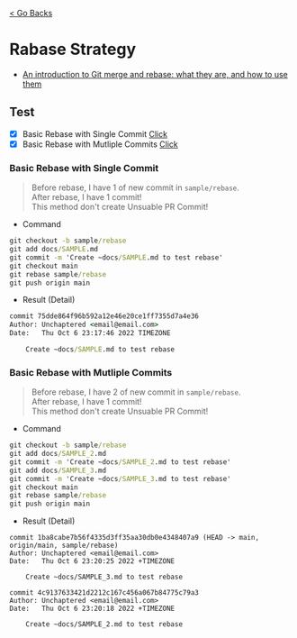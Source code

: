 [< Go Backs](../README.md)

# Rabase Strategy

- [An introduction to Git merge and rebase: what they are, and how to use them](https://www.freecodecamp.org/news/an-introduction-to-git-merge-and-rebase-what-they-are-and-how-to-use-them-131b863785f/)

## Test

- [x] Basic Rebase with Single Commit [Click](./GIT_STRATEGY.md#basic-rebase-with-single-commit)
- [x] Basic Rebase with Mutliple Commits [Click](./GIT_STRATEGY.md#basic-rebase-with-mutliple-commits)

### Basic Rebase with Single Commit

> Before rebase, I have 1 of new commit in `sample/rebase`. <br>
> After rebase, I have 1 commit! <br>
> This method don't create Unsuable PR Commit!

- Command

```cmd
git checkout -b sample/rebase
git add docs/SAMPLE.md
git commit -m 'Create ~docs/SAMPLE.md to test rebase'
git checkout main
git rebase sample/rebase
git push origin main
```

- Result (Detail)

```cmd
commit 75dde864f96b592a12e46e20ce1ff7355d7a4e36
Author: Unchaptered <email@email.com>
Date:   Thu Oct 6 23:17:46 2022 TIMEZONE

    Create ~docs/SAMPLE.md to test rebase
```

### Basic Rebase with Mutliple Commits

> Before rebase, I have 2 of new commit in `sample/rebase`. <br>
> After rebase, I have 1 commit! <br>
> This method don't create Unsuable PR Commit!

- Command

```cmd
git checkout -b sample/rebase
git add docs/SAMPLE_2.md
git commit -m 'Create ~docs/SAMPLE_2.md to test rebase'
git add docs/SAMPLE_3.md
git commit -m 'Create ~docs/SAMPLE_3.md to test rebase'
git checkout main
git rebase sample/rebase
git push origin main
```

- Result (Detail)

```
commit 1ba8cabe7b56f4335d3ff35aa30db0e4348407a9 (HEAD -> main, origin/main, sample/rebase)
Author: Unchaptered <email@email.com>
Date:   Thu Oct 6 23:20:25 2022 +TIMEZONE

    Create ~docs/SAMPLE_3.md to test rebase

commit 4c9137633421d2212c167c456a067b84775c79a3
Author: Unchaptered <email@email.com>
Date:   Thu Oct 6 23:20:18 2022 +TIMEZONE

    Create ~docs/SAMPLE_2.md to test rebase
```
